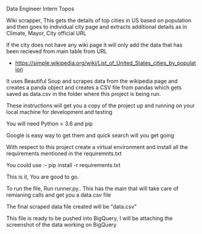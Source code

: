 Data Engineer Intern Topos

Wiki scrapper, This gets the details of top cities in US based on population and then goes to individual city page 
and extracts additional details as in Climate, Mayor, City official URL

If the city does not have any wiki page it will only add the data that has been recieved from main table from URL 
- https://simple.wikipedia.org/wiki/List_of_United_States_cities_by_population

It uses Beautiful Soup and scrapes data from the wikipedia page and creates a panda object and creates a CSV file from pandas which gets saved as data.csv in the folder where this project is being run.


These instructions will get you a copy of the project up and running on your local machine for development and testing

You will need Python > 3.6 and pip

Google is easy way to get them and quick search will you get going

With respect to this project create a virtual environment and install all the requirements mentioned in the 
requiremnts.txt

You could use :- 
pip install -r requirements.txt

This is it, You are good to go.

To run the file, Run runner.py.. This has the main that will take care of remianing calls and get you a data.csv file

The final scraped data file created will be "data.csv"

This file is ready to be pushed into BigQuery, I will be attaching the screenshot of the data working on BigQuery 
